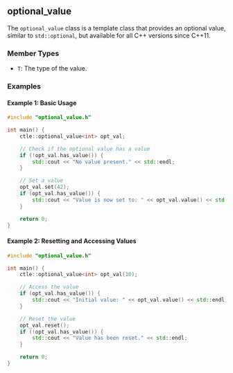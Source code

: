 ## optional_value

The `optional_value` class is a template class that provides an optional value, similar to `std::optional`, but available for all C++ versions since C++11.

### Member Types

- `T`: The type of the value.
### Examples

#### Example 1: Basic Usage

```cpp
#include "optional_value.h"

int main() {
    ctle::optional_value<int> opt_val;

    // Check if the optional value has a value
    if (!opt_val.has_value()) {
        std::cout << "No value present." << std::endl;
    }

    // Set a value
    opt_val.set(42);
    if (opt_val.has_value()) {
        std::cout << "Value is now set to: " << opt_val.value() << std::endl;
    }

    return 0;
}
```

#### Example 2: Resetting and Accessing Values

```cpp
#include "optional_value.h"

int main() {
    ctle::optional_value<int> opt_val(10);

    // Access the value
    if (opt_val.has_value()) {
        std::cout << "Initial value: " << opt_val.value() << std::endl;
    }

    // Reset the value
    opt_val.reset();
    if (!opt_val.has_value()) {
        std::cout << "Value has been reset." << std::endl;
    }

    return 0;
}
```